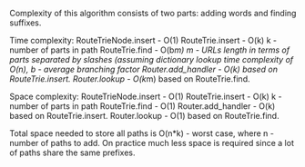 Complexity of this algorithm consists of two parts: adding words and finding suffixes. 

Time complexity:
RouteTrieNode.insert - O(1)
RouteTrie.insert - O(k) k - number of parts in path
RouteTrie.find - O(b*m) m - URLs length in terms of parts separated by slashes (assuming dictionary lookup time complexity of O(n), b - average branching factor
Router.add_handler - O(k) based on RouteTrie.insert.
Router.lookup - O(k*m) based on RouteTrie.find.

Space complexity:
RouteTrieNode.insert - O(1)
RouteTrie.insert - O(k) k - number of parts in path
RouteTrie.find - O(1)
Router.add_handler - O(k) based on RouteTrie.insert.
Router.lookup - O(1) based on RouteTrie.find.

Total space needed to store all paths is O(n*k) - worst case, where n - number of paths to add. On practice much less space is required since a lot of paths share the same prefixes.